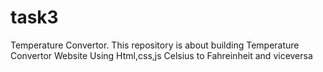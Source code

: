 # task3
Temperature Convertor.
 This repository is about building Temperature Convertor Website Using Html,css,js
Celsius to Fahreinheit and viceversa
